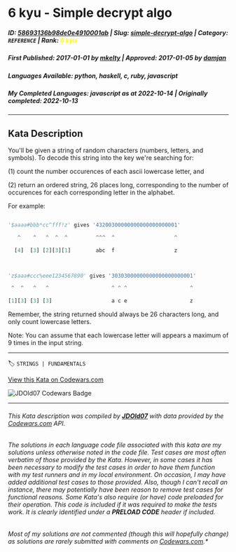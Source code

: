 # 6 kyu - Simple decrypt algo

##### **ID**: [58693136b98de0e4910001ab](https://www.codewars.com/kata/58693136b98de0e4910001ab) | **Slug**: [simple-decrypt-algo](https://www.codewars.com/kata/58693136b98de0e4910001ab) | **Category**: `REFERENCE` | **Rank**: <span style="color:yellow">6 kyu</span>

##### **First Published**: 2017-01-01 ***by*** [mkelty](https://www.codewars.com/users/mkelty) | **Approved**: 2017-01-05 ***by*** [damjan](https://www.codewars.com/users/damjan)

##### **Languages Available**: python, haskell, c, ruby, javascript

##### **My Completed Languages**: javascript ***as at*** 2022-10-14 | **Originally completed**: 2022-10-13

---

## Kata Description


You'll be given a string of random characters (numbers, letters, and symbols). To decode this string into the key we're searching for: 





(1) count the number occurences of each ascii lowercase letter, and



(2) return an ordered string, 26 places long, corresponding to the number of occurences for each corresponding letter in the alphabet.



For example:

```python

'$aaaa#bbb*cc^fff!z' gives '43200300000000000000000001'

   ^    ^   ^  ^  ^         ^^^  ^                   ^

  [4]  [3] [2][3][1]        abc  f                   z

  

'z$aaa#ccc%eee1234567890' gives '30303000000000000000000001'

 ^  ^   ^   ^                    ^ ^ ^                    ^

[1][3] [3] [3]                   a c e                    z

```

Remember, the string returned should always be 26 characters long, and only count lowercase letters. 



Note: You can assume that each lowercase letter will appears a maximum of 9 times in the input string.

---


🏷 `STRINGS | FUNDAMENTALS`


[View this Kata on Codewars.com](https://www.codewars.com/kata/58693136b98de0e4910001ab)

![](https://www.codewars.com/users/jdold07/badges/large "JDOld07 Codewars Badge")

---

###### *This Kata description was compiled by [**JDOld07**](https://tpstech.dev) with data provided by the [Codewars.com](https://www.codewars.com) API.*

###### *The solutions in each language code file associated with this kata are my solutions unless otherwise noted in the code file.  Test cases are most often verbatim of those provided by the Kata.  However, in some cases it has been necessary to modify the test cases in order to have them function with my test runners and in my local environment.  On occasion, I may have added additional test cases to those provided.  Also, though I can't recall an instance, there may potentially have been reason to remove test cases for functional reasons.  Some Kata's also require (*or have*) code preloaded for their operation.  This code is included if it was required to make the tests work.  It is clearly identified under a **PRELOAD CODE** header if included.*

###### Most of my solutions are not commented (*though this will hopefully change*) as solutions are rarely submitted with comments on [Codewars.com](https://www.codewars.com).*
